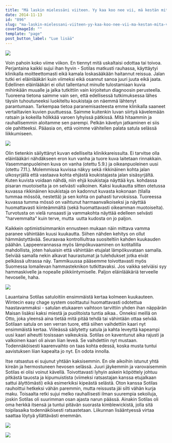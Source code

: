 ```yaml
---
title: "Mä laskin mielessäni viiteen. Yy kaa koo nee vii, mä kestän mitä vaan!"
date: 2014-11-13
id: "896"
slug: "ma-laskin-mielessani-viiteen-yy-kaa-koo-nee-vii-ma-kestan-mita-vaan"
coverImageId: ""
template: "page"
post_button_label: "Lue lisää"
---
```


[![](/images/ig7.jpg)](https://1.bp.blogspot.com/-PbP8RzJXta8/VGJrTDSV8nI/AAAAAAAAJGQ/eEq1dlrtWO8/s1600/ig7.jpg)

Voin pahoin koko viime viikon. En tiennyt mitä uskaltaisi odottaa tai toivoa. Perjantaina kaikki sujui ihan hyvin - Sotilas matkusti rauhassa, käyttäytyi klinikalla moitteettomasti eikä kamala loskasääkään haitannut reissua. Jalan tutki eri eläinlääkäri kuin viimeksi eikä osannut sanoa juuri juuta eikä jaata. Edellinen eläinlääkäri ei ollut tallentanut minulle tulostamiaan kuvia mihinkään muualle ja jalka tutkittiin vain kirjoitetun diagnoosin perusteella. Tuoreena tietona saimme vain sen, että edellisessä tutkimuksessa lähes täysin tuhoutuneeksi luokiteltu koukistaja on näemmä lähtenyt parantumaan. Tarkempaa tietoa paranemisasteesta emme klinikalla saaneet vertailtavien kuvien puuttuessa. Saimme kuitenkin luvan siirtyä kävelemään ratsain ja kokeilla hölkkää varoen lyhyissä pätkissä. Mitä hitaammin ja rauhallisemmin aloitamme sen parempi. Pelkän kävelyn jatkaminen ei siis ole pahitteeksi. Pääasia on, että voimme vähitellen palata satula selässä liikkumiseen.

[![](/images/IMG_0736_.jpg)](http://2.bp.blogspot.com/-LuICWJYkim8/VF_KHV0hYVI/AAAAAAAAJFE/DDFCBpNxs_M/s1600/IMG_0736_.jpg)

Olin tietenkin säilyttänyt kuvan edelliselta klinikkareissulta. Ei tarvitse olla eläinlääkäri nähdäkseen eron kun vanha ja tuore kuva laitetaan rinnakkain. Vasemmanpuoleinen kuva on vanha (otettu 5.9.) ja oikeanpuoleinen uusi (otettu 7.11.). Molemmissa kuvissa näkyy sekä rikkinäinen kohta jalan ulkosyrjällä että vastaava kohta ehjästä koukistajasta jalan sisäsyrjältä. Kuten kuvista voidaan nähdä, niin ehjä koukistaja näyttää kys. kohdassa pisaran muotoiselta ja on selvästi valkoinen. Kaksi kuukautta sitten otetussa kuvassa rikkinäinen koukistaja on kadonnut kuvasta kokonaan (tilalla tummaa mössöä, nestettä) ja sen kohta on pahasti turvoksissa. Tuoreessa kuvassa tumma mössö on vaihtunut harmaanvalkoiseksi ja näyttää huomattavasti kiinteämmältä (sekä huomattavasti oikeamman muotoiselta). Turvotusta on vielä runsaasti ja vammakohta näyttää edelleen selvästi "harvemmalta" kuin terve, mutta  uutta kudosta on jo paljon.

Kaikkein optimistisimmankin ennusteen mukaan näin mittava vamma paranee vähintään kuusi kuukautta. Siihen nähden kehitys on ollut hämmästyttävää. Seuraavaa kontrolliultraa suositeltiin kahden kuukauden päähän. Lappeenrannassa myös lämpökuvaaminen on kotitallilla mahdollista, joten haluaisin että vähintään etujalat lämpökuvataan samalla. Selviää samalla nekin alkavat haurastumat ja tulehdukset jotka eivät pelkässä ultrassa näy. Tammikuussa pääsemme toivottavasti myös Suomessa lomailevan hammasteknikon tutkittavaksi. Jos vaikka selviäisi syy hammaskivelle ja nopealle piikkiintymiselle. Paljon eläinlääkäriä terveelle hevoselle, haha.

[![](/images/IMG_0679_.jpg)](https://3.bp.blogspot.com/-HyNGcH_i7gI/VGJgDem7WuI/AAAAAAAAJFY/JX2dYpuJJeg/s1600/IMG_0679_.jpg)

Lauantaina Sotilas satuloitiin ensimmäistä kertaa kolmeen kuukauteen. Wintecin easy chage system osoittautui huomattavasti odotettua haastavammaksi - satulan etukaaren vaihtoon tarvittiin yhden ihan näppärän Maisan lisäksi kaksi miestä ja puolitoista tuntia aikaa.. Onneksi meillä on Otto, joka yleensä aina tietää mitä pitää tehdä tai vähintään ottaa selvää. Sotilaan satula on sen verran tuore, että siihen vaihdettiin kaari nyt ensimmäistä kertaa. Viileässä säilytetty satula ja kahta leveyttä kapeampi uusi kaari aiheutti tosissaan vaikeuksia. Sotilas on kaventunut aika rajusti ja valkoinen kaari oli aivan liian leveä. Se vaihdettiin nyt mustaan. Todennäköisesti kaarenvaihto on taas kohta edessä, koska musta tuntui aavistuksen liian kapealta jo nyt. En odota innolla.

Itse ratsastus ei sujunut yhtään kaksisemmin. En ole aikoihin istunut yhtä kireän ja hermostuneen hevosen selässä. Juuri jäykemmin ja varovaisemmin Sotilas ei olisi voinut kävellä. Toivottavasti lyhyin askein köpöttely johtuu pitkästä tauosta ja kipumuistista (viimeksi ratsastajan kanssa etujalkaan sattui älyttömästi) eikä esimerkiksi kipeästä selästä. Oton kanssa Sotilas rauhoittui hetkeksi vähän paremmin, mutta reissusta jäi silti vähän kurja maku. Toisaalta retki sujui melko rauhallisesti ilman suurempia sekoiluja, joskin Sotilas oli suurimman osan ajasta narun päässä. Ainakin Sotilas oli oma herkkä itsensä ja tuntui pitävän suorasta kimblewickistä, jolla sitä toipilasaika todennäköisesti ratsastetaan. Liikunnan lisääntyessä virtaa saattaa löytyä yllättävästi enemmän.

[![](/images/ig3.jpg)](https://4.bp.blogspot.com/-UEPYU1OR4Lg/VGJpwxVIUyI/AAAAAAAAJFw/afAYusnBhIE/s1600/ig3.jpg)

[![](/images/IMG_0051_.jpg)](https://4.bp.blogspot.com/-rXKldXhTnVU/VGSUEBzYSbI/AAAAAAAAJHA/ZcvoY71BQz4/s1600/IMG_0051_.jpg)
